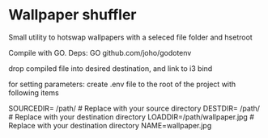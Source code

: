# Wallpaper shuffler

Small utility to hotswap wallpapers with a seleced file folder and hsetroot

Compile with GO. Deps:
GO
github.com/joho/godotenv

drop compiled file into desired destination, and link to i3 bind

for setting parameters: create .env file to the root of the project with following items

SOURCEDIR= /path/ # Replace with your source directory
DESTDIR= /path/ # Replace with your destination directory
LOADDIR=/path/wallpaper.jpg # Replace with your destination directory
NAME=wallpaper.jpg
